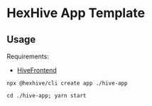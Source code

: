 # HexHive App Template

## Usage

Requirements:
- [HiveFrontend](https://github.com/TheTechCompany/HexHive)

```
npx @hexhive/cli create app ./hive-app

cd ./hive-app; yarn start
```

